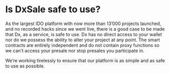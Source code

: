 # Is DxSale safe to use?

As the largest IDO platform with now more than 13’000 projects launched, and no recorded hacks since we went live, there is a good case to be made that Dx, as a service, is safe to use. Dx has no direct access to your wallet nor do we possess the ability to alter your project at any point. The smart contracts are entirely independent and do not contain proxy functions so we can't access your presale nor stop presales you participate in.

We’re working tirelessly to ensure that our platform is as simple and as safe to use as possible.
